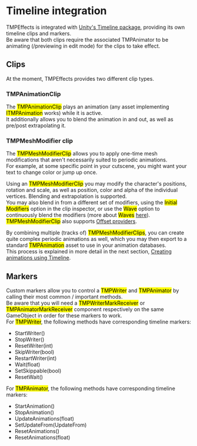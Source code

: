 <link rel="stylesheet" type="text/css" href="../styles.css">

# Timeline integration
TMPEffects is integrated with [Unity's Timeline package](https://docs.unity3d.com/Packages/com.unity.timeline@1.2/manual/index.html), providing its own timeline clips and markers.  
Be aware that both clips require the associated TMPAnimator to be animating (/previewing in edit mode) for the clips to take effect.

## Clips
At the moment, TMPEffects provides two different clip types.
### TMPAnimationClip
The <mark class="markstyle">TMPAnimationClip</mark> plays an animation (any asset implementing <mark class="markstyle">ITMPAnimation</mark> works) while it is active.  
It additionally allows you to blend the animation in and out, as well as pre/post extrapolating it.

### TMPMeshModifier clip
The <mark class="markstyle">TMPMeshModifierClip</mark> allows you to apply one-time mesh modifications that aren't necessarily suited to periodic animations.  
For example, at some specific point in your cutscene, you might want your text to change color or jump up once.  

Using an <mark class="markstyle">TMPMeshModifierClip</mark> you may modify the character's positions, rotation and scale, as well as position, color and alpha of the individual vertices.
Blending and extrapolation is supported.  
You may also blend in from a different set of modifiers, using the <mark class="markstyle">Initial Modifiers</mark> option in the clip inspector, or use the <mark class="markstyle">Wave</mark> option to continuously blend the modifiers 
(more about <mark class="markstyle">Waves</mark> [here](tmpanimator_animationutility_wave.md)).  
<mark class="markstyle">TMPMeshModifierClip</mark> also supports [Offset providers](offsetproviders.md).  


By combining multiple (tracks of) <mark class="markstyle">TMPMeshModifierClips</mark>, you can create quite complex periodic animations as well, which you may then export to a standard <mark class="markstyle">TMPAnimation</mark> asset to use in your animation databases.  
This process is explained in more detail in the next section, [Creating animations using Timeline](timeline_creatinganimations.html).


## Markers
Custom markers allow you to control a <mark class="markstyle">TMPWriter</mark> and <mark class="markstyle">TMPAnimator</mark> by calling their most common / important methods.  
Be aware that you will need a <mark class="markstyle">TMPWriterMarkReceiver</mark> or <mark class="markstyle">TMPAnimatorMarkReceiver</mark> component respectively on the same GameObject in order for these markers to work.  
For <mark class="markstyle">TMPWriter</mark>, the following methods have corresponding timeline markers:

- StartWriter()
- StopWriter()
- ResetWriter(int)
- SkipWriter(bool)
- RestartWriter(int)
- Wait(float)
- SetSkippable(bool)
- ResetWait() 

For <mark class="markstyle">TMPAnimator</mark>, the following methods have corresponding timeline markers:

- StartAnimation()
- StopAnimation()
- UpdateAnimations(float)
- SetUpdateFrom(UpdateFrom)
- ResetAnimations()
- ResetAnimations(float)

